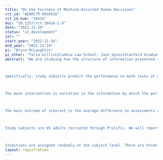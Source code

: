 ```yaml
---
title: "On the Fairness of Machine-Assisted Human Decisions"
rct_id: "AEARCTR-0010416"
rct_id_num: "10416"
doi: "10.1257/rct.10416-1.0"
date: "2022-11-14"
status: "in_development"
jel: ""
start_year: "2022-11-16"
end_year: "2022-12-14"
pi: "Bryce McLaughlin"
pi_other: "Talia GillisColumbia Law School; Jann SpiessStanford Graduate School of Business"
abstract: "We are studying how the structure of information presented to human decision-makers affects their performance and bias in a prediction task.

Specifically, study subjects predict the performance on math tasks of multiple test-takers from a previous experiment. For each test-taker, the study subjects see (i) test-taker characteristics (age, gender, education) as well as (ii) assistance in the form of an average of the performance of other test-takers with similar characteristics.

The main intervention is variation in the information by which the performance of previous test-takers is averaged. In the treatment conditions, averages are formed separately by gender. In the control conditions, averages are taken jointly across genders.

The main outcome of interest is the average difference in assessments of women relative to men. We hypothesize that supplying averages that vary by gender increase the predictions of women’s performance relative to predictions of men’s performance.

Study subjects are US adults recruited through Prolific. We will report summary statistics of age, gender, and education characteristics with our data analysis.

Conditions are assigned randomly at the subject level. There are three treatment conditions and three corresponding control conditions. The total target sample size is 1250."
layout: registration
---
```



